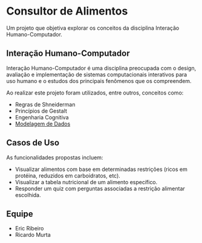 # Consultor de Alimentos
Um projeto que objetiva explorar os conceitos da disciplina Interação Humano-Computador.

## Interação Humano-Computador
 
Interação Humano-Computador é uma disciplina preocupada com o design, avaliação e implementação de sistemas computacionais interativos para uso humano e o estudos dos principais fenômenos que os compreendem. 

Ao realizar este projeto foram utilizados, entre outros, conceitos como:
- Regras de Shneiderman
- Princípios de Gestalt
- Engenharia Cognitiva
- [Modelagem de Dados](artifacts/README.md)

## Casos de Uso
As funcionalidades propostas incluem:

- Visualizar alimentos com base em determinadas restrições (ricos em protéina, reduzidos em carboidratos, etc).
- Visualizar a tabela nutricional de um alimento específico.
- Responder um quiz com perguntas associadas a restrição alimentar escolhida.

## Equipe
- Eric Ribeiro
- Ricardo Murta
